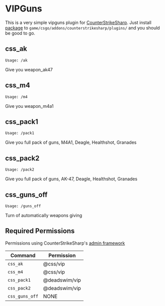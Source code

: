 # VIPGuns

This is a very simple vipguns plugin for [CounterStrikeSharp](https://docs.cssharp.dev/).
Just install [package](https://github.com/connercsbn/SimpleAdmin/releases/) to `game/csgo/addons/counterstrikesharp/plugins/` and you should be good to go. 

## css_ak
`Usage: /ak`

Give you weapon_ak47

## css_m4
`Usage: /m4`

Give you weapon_m4a1

## css_pack1
`Usage: /pack1`

Give you full pack of guns, M4A1, Deagle, Healthshot, Granades

## css_pack2
`Usage: /pack2`

Give you full pack of guns, AK-47, Deagle, Healthshot, Granades

## css_guns_off
`Usage: /guns_off`

Turn of automatically weapons giving

## Required Permissions

Permissions using CounterStrikeSharp's [admin framework](https://docs.cssharp.dev/features/admin-framework/)

| Command      | Permission   |
| ------------ | ------------ |
| `css_ak`    | @css/vip     |
| `css_m4`  | @css/vip   |
| `css_pack1`  | @deadswim/vip   |
| `css_pack2`  | @deadswim/vip   |
| `css_guns_off`  | NONE   |
